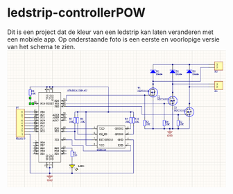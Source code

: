 # ledstrip-controllerPOW
Dit is een project dat de kleur van een ledstrip kan laten veranderen met een mobiele app.
Op onderstaande foto is een eerste en voorlopige versie van het schema te zien.
![](schema1.png)
